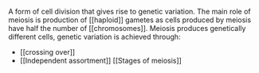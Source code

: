 A form of cell division that gives rise to genetic variation. The main role of meiosis is production of [[haploid]] gametes as cells produced by meiosis have half the number of [[chromosomes]]. Meiosis produces genetically different cells, genetic variation is achieved through:
+ [[crossing over]]
+ [[Independent assortment]]
[[Stages of meiosis]]

